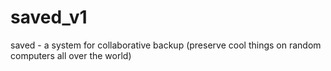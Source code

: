# saved_v1
saved - a system for collaborative backup (preserve cool things on random computers all over the world)
